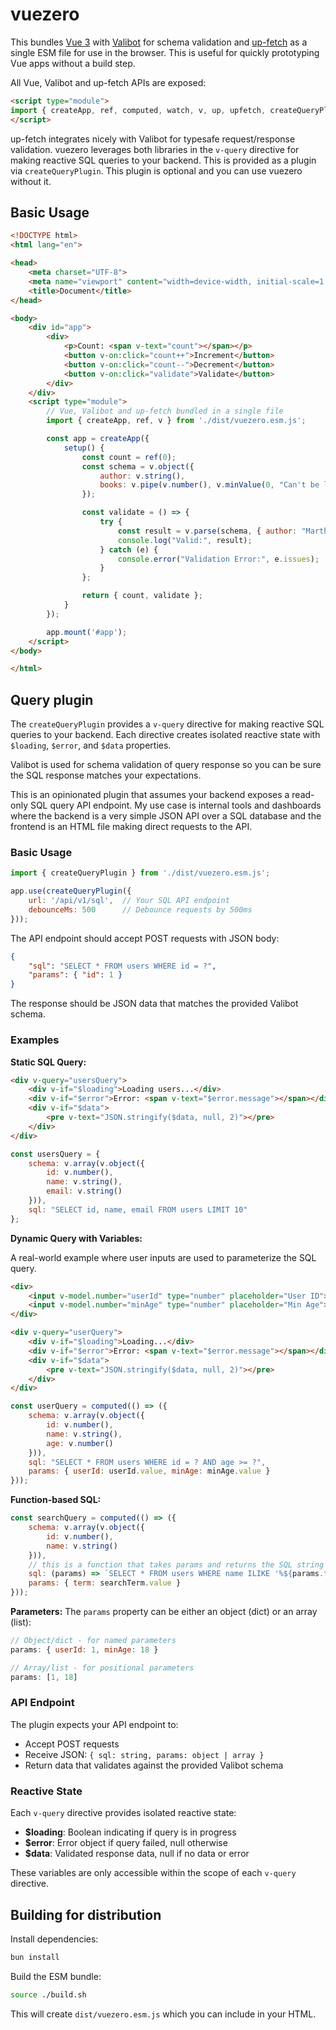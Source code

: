 # vuezero

This bundles [Vue 3](https://vuejs.org/) with [Valibot](https://valibot.dev/) for schema validation and [up-fetch](https://github.com/L-Blondy/up-fetch) as a single ESM file for use in the browser. This is useful for quickly prototyping Vue apps without a build step.

All Vue, Valibot and up-fetch APIs are exposed:

```html
<script type="module">
import { createApp, ref, computed, watch, v, up, upfetch, createQueryPlugin } from './dist/vuezero.esm.js';
</script>
```

up-fetch integrates nicely with Valibot for typesafe request/response validation. vuezero leverages both libraries in the `v-query` directive for making reactive SQL queries to your backend. This is provided as a plugin via `createQueryPlugin`. This plugin is optional and you can use vuezero without it.

## Basic Usage

```html
<!DOCTYPE html>
<html lang="en">

<head>
    <meta charset="UTF-8">
    <meta name="viewport" content="width=device-width, initial-scale=1.0">
    <title>Document</title>
</head>

<body>
    <div id="app">
        <div>
            <p>Count: <span v-text="count"></span></p>
            <button v-on:click="count++">Increment</button>
            <button v-on:click="count--">Decrement</button>
            <button v-on:click="validate">Validate</button>
        </div>
    </div>
    <script type="module">
        // Vue, Valibot and up-fetch bundled in a single file
        import { createApp, ref, v } from './dist/vuezero.esm.js';

        const app = createApp({
            setup() {
                const count = ref(0);
                const schema = v.object({
                    author: v.string(),
                    books: v.pipe(v.number(), v.minValue(0, "Can't be less than 0 books"), v.maxValue(5, "Can't be more than 5 books"))
                });

                const validate = () => {
                    try {
                        const result = v.parse(schema, { author: "Martha Wells", books: count.value });
                        console.log("Valid:", result);
                    } catch (e) {
                        console.error("Validation Error:", e.issues);
                    }
                };

                return { count, validate };
            }
        });

        app.mount('#app');
    </script>
</body>

</html>
```

## Query plugin

The `createQueryPlugin` provides a `v-query` directive for making reactive SQL queries to your backend. Each directive creates isolated reactive state with `$loading`, `$error`, and `$data` properties.

Valibot is used for schema validation of query response so you can be sure the SQL response matches your expectations.

This is an opinionated plugin that assumes your backend exposes a read-only SQL query API endpoint. My use case is internal tools and dashboards where the backend is a very simple JSON API over a SQL database and the frontend is an HTML file making direct requests to the API.

### Basic Usage

```js
import { createQueryPlugin } from './dist/vuezero.esm.js';

app.use(createQueryPlugin({
    url: '/api/v1/sql',  // Your SQL API endpoint
    debounceMs: 500      // Debounce requests by 500ms
}));
```

The API endpoint should accept POST requests with JSON body:
```json
{
    "sql": "SELECT * FROM users WHERE id = ?",
    "params": { "id": 1 }
}
```

The response should be JSON data that matches the provided Valibot schema.

### Examples

**Static SQL Query:**
```html
<div v-query="usersQuery">
    <div v-if="$loading">Loading users...</div>
    <div v-if="$error">Error: <span v-text="$error.message"></span></div>
    <div v-if="$data">
        <pre v-text="JSON.stringify($data, null, 2)"></pre>
    </div>
</div>
```

```js
const usersQuery = {
    schema: v.array(v.object({
        id: v.number(),
        name: v.string(),
        email: v.string()
    })),
    sql: "SELECT id, name, email FROM users LIMIT 10"
};
```

**Dynamic Query with Variables:**

A real-world example where user inputs are used to parameterize the SQL query.

```html
<div>
    <input v-model.number="userId" type="number" placeholder="User ID">
    <input v-model.number="minAge" type="number" placeholder="Min Age">
</div>

<div v-query="userQuery">
    <div v-if="$loading">Loading...</div>
    <div v-if="$error">Error: <span v-text="$error.message"></span></div>
    <div v-if="$data">
        <pre v-text="JSON.stringify($data, null, 2)"></pre>
    </div>
</div>
```

```js
const userQuery = computed(() => ({
    schema: v.array(v.object({
        id: v.number(),
        name: v.string(),
        age: v.number()
    })),
    sql: "SELECT * FROM users WHERE id = ? AND age >= ?",
    params: { userId: userId.value, minAge: minAge.value }
}));
```

**Function-based SQL:**
```js
const searchQuery = computed(() => ({
    schema: v.array(v.object({
        id: v.number(),
        name: v.string()
    })),
    // this is a function that takes params and returns the SQL string
    sql: (params) => `SELECT * FROM users WHERE name ILIKE '%${params.term}%'`,
    params: { term: searchTerm.value }
}));
```

**Parameters:**
The `params` property can be either an object (dict) or an array (list):
```js
// Object/dict - for named parameters
params: { userId: 1, minAge: 18 }

// Array/list - for positional parameters
params: [1, 18]
```

### API Endpoint

The plugin expects your API endpoint to:
- Accept POST requests
- Receive JSON: `{ sql: string, params: object | array }`
- Return data that validates against the provided Valibot schema

### Reactive State

Each `v-query` directive provides isolated reactive state:
- **$loading**: Boolean indicating if query is in progress
- **$error**: Error object if query failed, null otherwise
- **$data**: Validated response data, null if no data or error

These variables are only accessible within the scope of each `v-query` directive.

## Building for distribution

Install dependencies:

```bash
bun install
```

Build the ESM bundle:

```bash
source ./build.sh
```

This will create `dist/vuezero.esm.js` which you can include in your HTML.